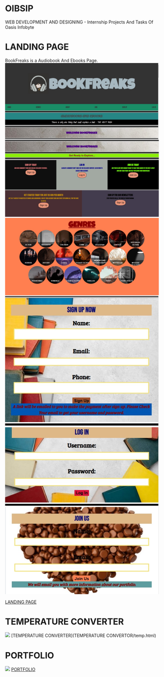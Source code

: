 # OIBSIP
WEB DEVELOPMENT AND DESIGNING - Internship Projects And Tasks Of Oasis Infobyte

# LANDING PAGE
BookFreaks is a Audiobook And Ebooks Page.
![BookFreaks](T1-LANDING-PAGE/lpimages/lpage1.jpg)
![Call to Action Blocks](T1-LANDING-PAGE/lpimages/lppagecta.jpg)
![Genres](T1-LANDING-PAGE/lpimages/lppagegenre.jpg)
![sign up block](T1-LANDING-PAGE/lpimages/lppagesignup.jpg)
![Log In and Join Us](T1-LANDING-PAGE/lpimages/lppagelogjoin.jpg)

[LANDING PAGE](T1-LANDING-PAGE/landingpage.html)

# TEMPERATURE CONVERTER
![](..PORTFOLIO/portfoliopics/project1.jpg)
[TEMPERATURE CONVERTER](TEMPERATURE CONVERTOR/temp.html)

# PORTFOLIO
![](portfoliopage.jpg)
[PORTFOLIO](PORTFOLIO/portfolio.html)
